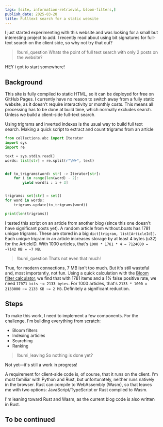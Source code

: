 ```yaml
---
tags: [site, information-retrieval, bloom-filters,]
publish_date: 2025-03-20
title: Fulltext search for a static website
---
```

I just started experimenting with this website and was looking for a small but
interesting project to add. I recently read about using bit signatures for full-text
search on the client side, so why not try that out?

> !bumi_question Whats the point of full text search with only 2 posts on the website?

HEY i got to start somewhere!

## Background

This site is fully compiled to static HTML, so it can be deployed for free
on GitHub Pages. I currently have no reason to switch away from a fully
static website, as it doesn't require interactivity or monthly costs. This means
all processing has to be done at build time, which normally excludes search.
Unless we build a client-side full-text search.

Using trigrams and inverted indexes is the usual way to build full text search.
Making a quick script to extract and count trigrams from an article
```python
from collections.abc import Iterator
import sys
import re

text = sys.stdin.read()
words: list[str] = re.split(r"\W+", text)


def to_trigrams(word: str) -> Iterator[str]:
    for i in range(len(word) - 2):
        yield word[i : i + 3]


trigrams: set[str] = set()
for word in words:
    trigrams.update(to_trigrams(word))

print(len(trigrams))
```

I tested this script on an article from another blog (since this one doesn't
have significant posts yet). A random article from without.boats has
1781 unique trigrams. These are stored in a big `dict[trigram, list[ArticleId]]`.
Each unique trigram in an article increases storage by at least 4 bytes (u32) for
the ArticleID. With 1000 articles, that's `1000 * 1781 * 4 = 7124000 = ~7142 KB = ~7 MB`.

> !bumi_question Thats not even that much!

True, for modern connections, 7 MB isn't too much. But it's still wasteful and,
most importantly, not fun. Using a quick calculation with the
[Bloom filter calculator](https://hur.st/bloomfilter/?n=1781&p=0.01&m=&k=),
we find that with 1781 items and a 1% false positive rate, we need
`17071 bits ~= 2133 bytes`. For 1000 articles, that's `2133 * 1000 = 2133000 ~= 2133 KB ~= 2 MB`.
Definitely a significant reduction.

## Steps

To make this work, I need to implement a few components. For the challenge, I'm
building everything from scratch:

- Bloom filters
- Indexing articles
- Searching
- Ranking

> !bumi_leaving So nothing is done yet?

Not yet—it's still a work in progress!

A requirement for client-side code is, of course, that it runs on the
client. I'm most familiar with Python and Rust, but unfortunately, neither
runs natively in the browser. Rust can compile to WebAssembly (Wasm), so that
leaves me with two options: JavaScript/TypeScript or Rust compiled to Wasm.

I'm leaning toward Rust and Wasm, as the current blog code is also written in Rust.

## To be continued
